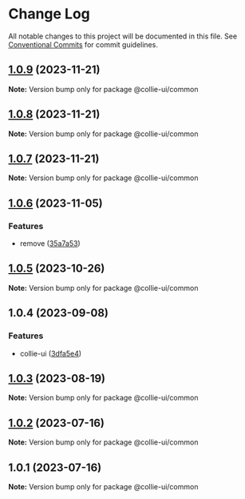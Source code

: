 # Change Log

All notable changes to this project will be documented in this file. See [Conventional Commits](https://conventionalcommits.org) for commit guidelines.

## [1.0.9](https://github.com/collie-ui/collie-ui/compare/@collie-ui/common@1.0.8...@collie-ui/common@1.0.9) (2023-11-21)

**Note:** Version bump only for package @collie-ui/common

## [1.0.8](https://github.com/collie-ui/collie-ui/compare/@collie-ui/common@1.0.7...@collie-ui/common@1.0.8) (2023-11-21)

**Note:** Version bump only for package @collie-ui/common

## [1.0.7](https://github.com/collie-ui/collie-ui/compare/@collie-ui/common@1.0.6...@collie-ui/common@1.0.7) (2023-11-21)

**Note:** Version bump only for package @collie-ui/common

## [1.0.6](https://github.com/collie-ui/collie-ui/compare/@collie-ui/common@1.0.5...@collie-ui/common@1.0.6) (2023-11-05)

### Features

- remove ([35a7a53](https://github.com/collie-ui/collie-ui/commit/35a7a531845a08f99114a7d707c83c1e84d0d0e4))

## [1.0.5](https://github.com/collie-ui/collie-ui/compare/@collie-ui/common@1.0.4...@collie-ui/common@1.0.5) (2023-10-26)

**Note:** Version bump only for package @collie-ui/common

## 1.0.4 (2023-09-08)

### Features

- collie-ui ([3dfa5e4](https://github.com/collie-ui/collie-ui/commit/3dfa5e4eadca863919e9ffbb3dfb9ab726977c7e))

## [1.0.3](https://github.com/collie-ui/collie-ui/compare/@collie-ui/common@1.0.2...@collie-ui/common@1.0.3) (2023-08-19)

**Note:** Version bump only for package @collie-ui/common

## [1.0.2](https://github.com/collie-ui/collie-ui/compare/@collie-ui/common@1.0.1...@collie-ui/common@1.0.2) (2023-07-16)

**Note:** Version bump only for package @collie-ui/common

## 1.0.1 (2023-07-16)

**Note:** Version bump only for package @collie-ui/common
